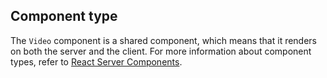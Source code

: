 ## Component type

The `Video` component is a shared component, which means that it renders on both the server and the client. For more information about component types, refer to [React Server Components](/api/hydrogen/framework/react-server-components).
